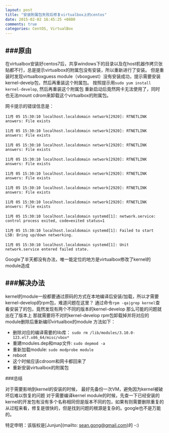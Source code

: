 ```yaml
---
layout: post
title: "安装附属包失败后修复virtualbox上的centos"
date: 2015-02-02 16:45:25 +0800
comments: true
categories: CentOS, VirtualBox
---
```


###原由
---
在virtualbox安装好centos7后，共享windows下的目录以及在host机器作拷贝张贴都不行，总是提示virtualbox的附属包没有安装，所以重新进行了安装。
但是重装时发现virtualboxguess module（vboxguest）没有安装成功，提示需要安装kernel-develp包，然后再重装这个附属包。
按照提示用`sudo yum install kernel-develop`, 然后再重装这个附属包
重新启动后竟然网卡无法使用了，同时也无法mount cdrom来卸载这个virtualbox的附属包。

网卡提示的错误信息是：

```
11月 05 15:30:10 localhost.localdomain network[2920]: RTNETLINK answers: File exists

11月 05 15:30:10 localhost.localdomain network[2920]: RTNETLINK answers: File exists

11月 05 15:30:10 localhost.localdomain network[2920]: RTNETLINK answers: File exists

11月 05 15:30:10 localhost.localdomain network[2920]: RTNETLINK answers: File exists

11月 05 15:30:10 localhost.localdomain network[2920]: RTNETLINK answers: File exists

11月 05 15:30:10 localhost.localdomain network[2920]: RTNETLINK answers: File exists

11月 05 15:30:10 localhost.localdomain network[2920]: RTNETLINK answers: File exists

11月 05 15:30:10 localhost.localdomain systemd[1]: network.service: control process exited, code=exited status=1

11月 05 15:30:10 localhost.localdomain systemd[1]: Failed to start LSB: Bring up/down networking.

11月 05 15:30:10 localhost.localdomain systemd[1]: Unit network.service entered failed state.
```

Google了半天都没有办法，唯一能定位的地方是virtualbox修改了kernel的module造成

###解决办法
---

kernel的module一般都要通过原码的方式在本地编译后安装/加载，所以才需要kernel-develop的rpm包，难道问题在这里？
通过命令`rpm -qa|grep kernel`查看安装了的包，竟然发现有两个不同的版本的kernel-develop
那么可能的问题就出在了版本上
那就需要将不对的kernel-develop rpm包卸载掉并将对应的module删除后重新编印virtualbox的module
方法如下：

- 删除对应的编译需要的lib库： `sudo rm /lib/modules/3.10.0-123.el7.x86_64/misc/vbox*`
- 重建modules.dep和map文件: `sudo depmod -a`
- 重新加载module: `sudo modprobe module`
- reboot
- 这个时候应该cdroom和网卡都回来了
- 重新安装virtualbox的附属包

###总结

对于需要影响到kernel的安装的时候， 最好先备份一次VM，避免因为kernel被破坏后难以恢复的问题
对于需要编译kernel module的时候，先查一下已经安装的kernel的开发包有没有多个名称相同但是版本不同的包，如果有则需要删除重复的 
从过程来看，修复是很快的，但是找到问题的根源是复杂的。google也不是万能的。

特定申明：该版权是[Junjun](mailto: sean.gong@gmail.com)的 -:)


